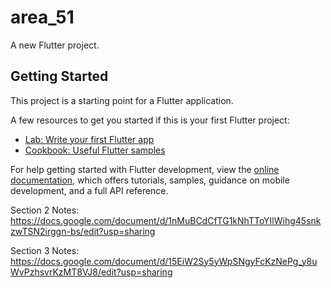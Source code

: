 # area_51

A new Flutter project.

## Getting Started

This project is a starting point for a Flutter application.

A few resources to get you started if this is your first Flutter project:

- [Lab: Write your first Flutter app](https://docs.flutter.dev/get-started/codelab)
- [Cookbook: Useful Flutter samples](https://docs.flutter.dev/cookbook)

For help getting started with Flutter development, view the
[online documentation](https://docs.flutter.dev/), which offers tutorials,
samples, guidance on mobile development, and a full API reference.


Section 2 Notes: https://docs.google.com/document/d/1nMuBCdCfTG1kNhTToYIlWihg45snkzwTSN2irggn-bs/edit?usp=sharing 

Section 3 Notes: https://docs.google.com/document/d/15EiW2Sy5yWpSNgyFcKzNePg_y8uWvPzhsvrKzMT8VJ8/edit?usp=sharing 
